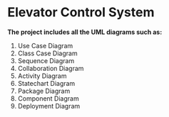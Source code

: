 # **Elevator Control System**

**The project includes all the UML diagrams such as:**
1. Use Case Diagram
2. Class Case Diagram
3. Sequence Diagram
4. Collaboration Diagram
5. Activity Diagram
6. Statechart Diagram
7. Package Diagram
8. Component Diagram
9. Deployment Diagram
